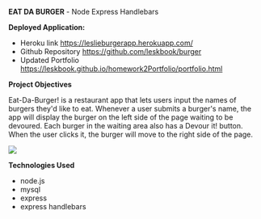 **EAT DA BURGER** - Node Express Handlebars

**Deployed Application:** 
- Heroku link https://leslieburgerapp.herokuapp.com/ 
- Github Repository https://github.com/leskbook/burger
- Updated Portfolio https://leskbook.github.io/homework2Portfolio/portfolio.html

**Project Objectives**

Eat-Da-Burger! is a restaurant app that lets users input the names of burgers they'd like to eat. Whenever a user submits a burger's name, the app will display the burger on the left side of the page waiting to be devoured. Each burger in the waiting area also has a Devour it! button. When the user clicks it, the burger will move to the right side of the page.

<image src = "/public/assets/images/proscreenshot.png">

**Technologies Used**
- node.js
- mysql
- express
- express handlebars



